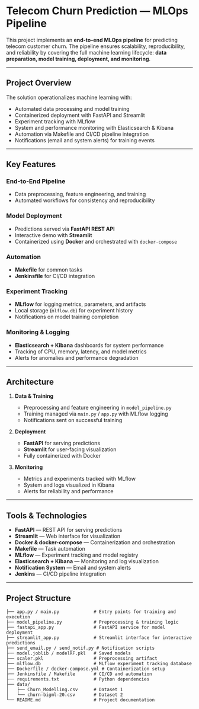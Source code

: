 # Telecom Churn Prediction — MLOps Pipeline

This project implements an **end-to-end MLOps pipeline** for predicting telecom customer churn. The pipeline ensures scalability, reproducibility, and reliability by covering the full machine learning lifecycle: **data preparation, model training, deployment, and monitoring**.

---

## Project Overview

The solution operationalizes machine learning with:
- Automated data processing and model training
- Containerized deployment with FastAPI and Streamlit
- Experiment tracking with MLflow
- System and performance monitoring with Elasticsearch & Kibana
- Automation via Makefile and CI/CD pipeline integration
- Notifications (email and system alerts) for training events

---

## Key Features

### **End-to-End Pipeline**
- Data preprocessing, feature engineering, and training  
- Automated workflows for consistency and reproducibility  

### **Model Deployment**
- Predictions served via **FastAPI REST API**  
- Interactive demo with **Streamlit**  
- Containerized using **Docker** and orchestrated with `docker-compose`  

### **Automation**
- **Makefile** for common tasks  
- **Jenkinsfile** for CI/CD integration  

### **Experiment Tracking**
- **MLflow** for logging metrics, parameters, and artifacts  
- Local storage (`mlflow.db`) for experiment history  
- Notifications on model training completion  

### **Monitoring & Logging**
- **Elasticsearch + Kibana** dashboards for system performance  
- Tracking of CPU, memory, latency, and model metrics  
- Alerts for anomalies and performance degradation  

---

## Architecture

1. **Data & Training**  
   - Preprocessing and feature engineering in `model_pipeline.py`  
   - Training managed via `main.py` / `app.py` with MLflow logging  
   - Notifications sent on successful training  

2. **Deployment**  
   - **FastAPI** for serving predictions  
   - **Streamlit** for user-facing visualization  
   - Fully containerized with Docker  

3. **Monitoring**  
   - Metrics and experiments tracked with MLflow  
   - System and logs visualized in Kibana  
   - Alerts for reliability and performance  

---

## Tools & Technologies

- **FastAPI** — REST API for serving predictions  
- **Streamlit** — Web interface for visualization  
- **Docker & docker-compose** — Containerization and orchestration  
- **Makefile** — Task automation  
- **MLflow** — Experiment tracking and model registry  
- **Elasticsearch + Kibana** — Monitoring and log visualization  
- **Notification System** — Email and system alerts  
- **Jenkins** — CI/CD pipeline integration  

---
## Project Structure

```plaintext
├── app.py / main.py             # Entry points for training and execution
├── model_pipeline.py            # Preprocessing & training logic
├── fastapi_app.py               # FastAPI service for model deployment
├── streamlit_app.py             # Streamlit interface for interactive predictions
├── send_email.py / send_notif.py # Notification scripts
├── model.joblib / modelRF.pkl   # Saved models
├── scaler.pkl                   # Preprocessing artifact
├── mlflow.db                    # MLflow experiment tracking database
├── Dockerfile / docker-compose.yml # Containerization setup
├── Jenkinsfile / Makefile       # CI/CD and automation
├── requirements.txt             # Python dependencies
├── data/
│   ├── Churn_Modelling.csv      # Dataset 1
│   └── churn-bigml-20.csv       # Dataset 2
└── README.md                    # Project documentation



